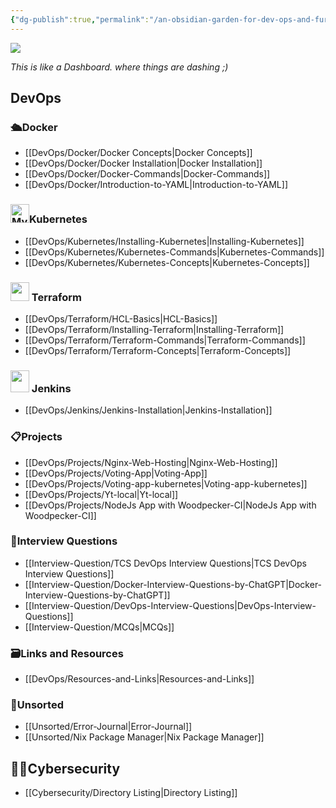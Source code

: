 ```yaml
---
{"dg-publish":true,"permalink":"/an-obsidian-garden-for-dev-ops-and-further/","tags":["DevOps","#Docker","#Kubernetes","#Projects","#Terraform","#Interview_questions","Resources_Links","Unsorted","#Installations","#Concepts","CICD","Commands","gardenEntry","gardenEntry","gardenEntry"],"noteIcon":""}
---
```


<img src="https://wallpapercave.com/wp/wp11688013.jpg">

*This is like a Dashboard. where things are dashing ;)*

## DevOps

### 🛳️Docker
- [[DevOps/Docker/Docker Concepts\|Docker Concepts]]
- [[DevOps/Docker/Docker Installation\|Docker Installation]]
- [[DevOps/Docker/Docker-Commands\|Docker-Commands]]
- [[DevOps/Docker/Introduction-to-YAML\|Introduction-to-YAML]] 
### <img src="https://duckduckgo.com/i/2ecee014.png" alt="My Image" width="30" height="30" style="margin: 0; display: initial;">Kubernetes
- [[DevOps/Kubernetes/Installing-Kubernetes\|Installing-Kubernetes]]
- [[DevOps/Kubernetes/Kubernetes-Commands\|Kubernetes-Commands]]
- [[DevOps/Kubernetes/Kubernetes-Concepts\|Kubernetes-Concepts]]
### <img src="https://external-content.duckduckgo.com/iu/?u=https%3A%2F%2Fwww.pinclipart.com%2Fpicdir%2Fbig%2F519-5197888_terraform-terraform-icon-png-clipart.png&f=1&nofb=1&ipt=e8b22dedcfcad4db22a5b397ffd8ff254a9b597c07afdb55584393cda576139e&ipo=images" width="30px" height="30px" style="margin: 0; display: initial"> Terraform
- [[DevOps/Terraform/HCL-Basics\|HCL-Basics]]
- [[DevOps/Terraform/Installing-Terraform\|Installing-Terraform]]
- [[DevOps/Terraform/Terraform-Commands\|Terraform-Commands]]
- [[DevOps/Terraform/Terraform-Concepts\|Terraform-Concepts]]

### <img src="https://external-content.duckduckgo.com/iu/?u=https%3A%2F%2Fassets.stickpng.com%2Fimages%2F62a73662223343fbc2207cee.png&f=1&nofb=1&ipt=d8dd8f733bda436736fe0158bf34fe941d65ad38f786219f9571a39bf1412f37&ipo=images" width="30px" height="35px" style="margin: 0; display: initial"> Jenkins
- [[DevOps/Jenkins/Jenkins-Installation\|Jenkins-Installation]]
### 📋Projects
- [[DevOps/Projects/Nginx-Web-Hosting\|Nginx-Web-Hosting]]
- [[DevOps/Projects/Voting-App\|Voting-App]]
- [[DevOps/Projects/Voting-app-kubernetes\|Voting-app-kubernetes]]
- [[DevOps/Projects/Yt-local\|Yt-local]]
- [[DevOps/Projects/NodeJs App with Woodpecker-CI\|NodeJs App with Woodpecker-CI]]
### 💼Interview Questions
- [[Interview-Question/TCS DevOps Interview Questions\|TCS DevOps Interview Questions]]
- [[Interview-Question/Docker-Interview-Questions-by-ChatGPT\|Docker-Interview-Questions-by-ChatGPT]]
- [[Interview-Question/DevOps-Interview-Questions\|DevOps-Interview-Questions]]
- [[Interview-Question/MCQs\|MCQs]]
### 🗃️Links and Resources
- [[DevOps/Resources-and-Links\|Resources-and-Links]]
### 🎋Unsorted
- [[Unsorted/Error-Journal\|Error-Journal]]
- [[Unsorted/Nix Package Manager\|Nix Package Manager]]

## 🕵️‍♂️Cybersecurity
- [[Cybersecurity/Directory Listing\|Directory Listing]]
